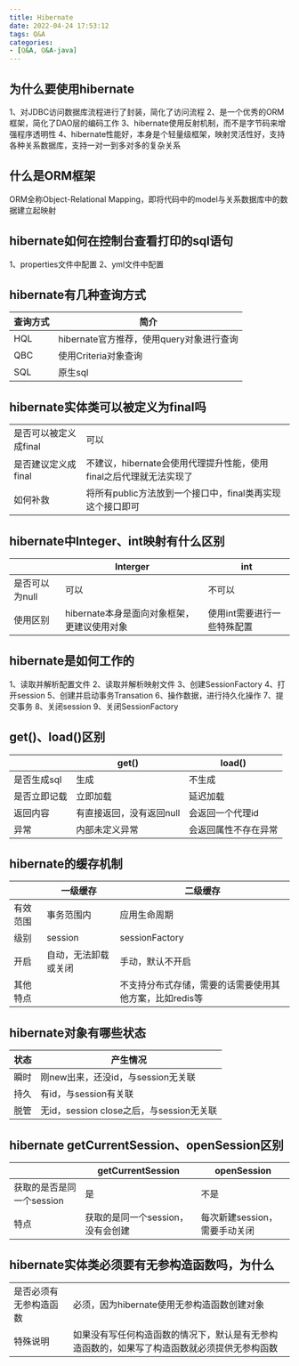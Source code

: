 ```yaml
---
title: Hibernate
date: 2022-04-24 17:53:12
tags: Q&A
categories:
- [Q&A, Q&A-java]
---
```


## 为什么要使用hibernate
1、对JDBC访问数据库流程进行了封装，简化了访问流程
2、是一个优秀的ORM框架，简化了DAO层的编码工作
3、hibernate使用反射机制，而不是字节码来增强程序透明性
4、hibernate性能好，本身是个轻量级框架，映射灵活性好，支持各种关系数据库，支持一对一到多对多的复杂关系

## 什么是ORM框架
ORM全称Object-Relational Mapping，即将代码中的model与关系数据库中的数据建立起映射

## hibernate如何在控制台查看打印的sql语句
1、properties文件中配置
2、yml文件中配置

## hibernate有几种查询方式
|查询方式|简介|
|---|---|
|HQL|hibernate官方推荐，使用query对象进行查询|
|QBC|使用Criteria对象查询|
|SQL|原生sql|

## hibernate实体类可以被定义为final吗
|||
|---|---|
|是否可以被定义成final|可以|
|是否建议定义成final|不建议，hibernate会使用代理提升性能，使用final之后代理就无法实现了|
|如何补救|将所有public方法放到一个接口中，final类再实现这个接口即可|

## hibernate中Integer、int映射有什么区别
||Interger|int|
|---|---|---|
|是否可以为null|可以|不可以|
|使用区别|hibernate本身是面向对象框架，更建议使用对象|使用int需要进行一些特殊配置|

## hibernate是如何工作的
1、读取并解析配置文件
2、读取并解析映射文件
3、创建SessionFactory
4、打开session
5、创建并启动事务Transation
6、操作数据，进行持久化操作
7、提交事务
8、关闭session
9、关闭SessionFactory

## get()、load()区别
||get()|load()|
|---|---|---|
|是否生成sql|生成|不生成|
|是否立即记载|立即加载|延迟加载|
|返回内容|有直接返回，没有返回null|会返回一个代理id|
|异常|内部未定义异常|会返回属性不存在异常|

## hibernate的缓存机制
||一级缓存|二级缓存|
|---|---|---|
|有效范围|事务范围内|应用生命周期|
|级别|session|sessionFactory|
|开启|自动，无法卸载或关闭|手动，默认不开启|
|其他特点||不支持分布式存储，需要的话需要使用其他方案，比如redis等|

## hibernate对象有哪些状态
|状态|产生情况|
|---|---|
|瞬时|刚new出来，还没id，与session无关联|
|持久|有id，与session有关联|
|脱管|无id，session close之后，与session无关联|

## hibernate getCurrentSession、openSession区别
||getCurrentSession|openSession|
|---|---|---|
|获取的是否是同一个session|是|不是|
|特点|获取的是同一个session，没有会创建|每次新建session，需要手动关闭|

## hibernate实体类必须要有无参构造函数吗，为什么
|||
|---|---|
|是否必须有无参构造函数|必须，因为hibernate使用无参构造函数创建对象|
|特殊说明|如果没有写任何构造函数的情况下，默认是有无参构造函数的，如果写了构造函数就必须提供无参构函数|

